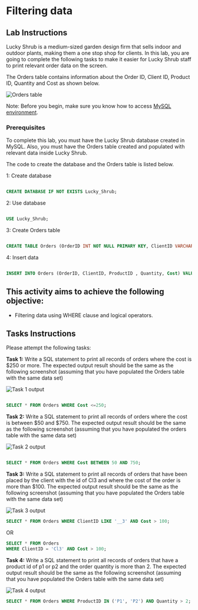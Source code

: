 # Filtering data 




## Lab Instructions  

Lucky Shrub is a medium-sized garden design firm that sells indoor and outdoor plants, making them a one stop shop for clients.  In this lab, you are going to complete the following tasks to make it easier for Lucky Shrub staff to print relevant order data on the screen.  


The Orders table contains information about the Order ID, Client ID, Product ID, Quantity and Cost as shown below.  

 ![Orders table](https://github.com/Memmes27/Meta-Database-Engineer-Professional/assets/63331353/b15af28d-c10f-48cb-ae8d-3b624eb063d1)


Note: Before you begin, make sure you know how to access [MySQL environment](https://www.coursera.org/learn/database-structures-and-management-with-mysql/supplement/BSZK6/how-to-access-mysql-environment).

### Prerequisites  

To complete this lab, you must have the Lucky Shrub database created in MySQL. Also, you must have the Orders table created and populated with relevant data inside Lucky Shrub.  

The code to create the database and the Orders table is listed below.  

1: Create database 

```SQL 

CREATE DATABASE IF NOT EXISTS Lucky_Shrub;

``` 

2: Use database 

```SQL 

USE Lucky_Shrub; 

``` 

3: Create Orders table 

```SQL 

CREATE TABLE Orders (OrderID INT NOT NULL PRIMARY KEY, ClientID VARCHAR(10),  ProductID VARCHAR(10),  Quantity   INT, Cost DECIMAL(6,2)); 

``` 

4: Insert data 

```SQL 

INSERT INTO Orders (OrderID, ClientID, ProductID , Quantity, Cost) VALUES (1, "Cl1", "P1", 10, 500), (2, "Cl2", "P2", 5, 100), (3, "Cl3", "P3", 20, 800), (4, "Cl4", "P4", 15, 150), (5, "Cl3", "P3", 10, 450), (6, "Cl2", "P2", 5, 800), (7, "Cl1", "P4", 22, 1200), (8, "Cl3", "P1", 15, 150), (9, "Cl1", "P1", 10, 500), (10, "Cl2", "P2", 5, 100); 

```   
 

## This activity aims to achieve the following objective:    

 
* Filtering data using WHERE clause and logical operators. 
 
 

## Tasks Instructions 

Please attempt the following tasks: 

**Task 1:** Write a SQL statement to print all records of orders where the cost is $250 or more. The expected output result should be the same as the following screenshot (assuming that you have populated the Orders table with the same data set) 

![Task 1 output](https://github.com/Memmes27/Meta-Database-Engineer-Professional/assets/63331353/23877d8f-9b9b-4061-9149-decea5b946b7)

```SQL Answer

SELECT * FROM Orders WHERE Cost <=250;

```
 

**Task 2:** Write a SQL statement to print all records of orders where the cost is between $50 and $750. The expected output result should be the same as the following screenshot (assuming that you have populated the orders table with the same data set) 

![Task 2 output](https://github.com/Memmes27/Meta-Database-Engineer-Professional/assets/63331353/1421c1f5-38db-41d1-b2bd-20574e7ed47e)

 ```SQL Answer

SELECT * FROM Orders WHERE Cost BETWEEN 50 AND 750;

```

**Task 3:** Write a SQL statement to print all records of orders that have been placed by the client with the id of Cl3 and where the cost of the order is more than $100. The expected output result should be the same as the following screenshot (assuming that you have populated the Orders table with the same data set) 

![Task 3 output](https://github.com/Memmes27/Meta-Database-Engineer-Professional/assets/63331353/faef7aaf-8c15-4b56-9f5f-e1c0a3a7e9a2)

 ```SQL Answer
SELECT * FROM Orders WHERE ClientID LIKE '__3' AND Cost > 100;
 
```
OR 

 ```SQL Answer
SELECT * FROM Orders
WHERE ClientID = 'Cl3' AND Cost > 100;
 
```


**Task 4:** Write a SQL statement to print all records of orders that have a product id of p1 or p2 and the order quantity is more than 2. The expected output result should be the same as the following screenshot (assuming that you have populated the Orders table with the same data set) 

![Task 4 output](https://github.com/Memmes27/Meta-Database-Engineer-Professional/assets/63331353/2741a21d-34a2-4b67-ad07-48f9927b275b)

```SQL Answer
SELECT * FROM Orders WHERE ProductID IN ('P1', 'P2') AND Quantity > 2;
```


 
 

